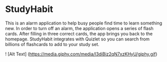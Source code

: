 # StudyHabit

This is an alarm application to help busy people find time to learn something new. In order to turn off an alarm, the application opens a series of flash cards. After filling in three correct cards, the app brings you back to the homepage. StudyHabit integrates with Quizlet so you can search from billions of flashcards to add to your study set.

! [Alt Text] (https://media.giphy.com/media/l3diBiz2qN7xzKHyU/giphy.gif)


